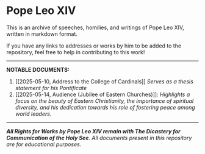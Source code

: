 # Pope Leo XIV

This is an archive of speeches, homilies, and writings of Pope Leo XIV, written in markdown format.

If you have any links to addresses or works by him to be added to the repository, feel free to help in contributing to this work!

___

**NOTABLE DOCUMENTS:**
1. [[2025-05-10, Address to the College of Cardinals]]
		*Serves as a thesis statement for his Pontificate*
2. [[2025-05-14, Audience (Jubilee of Eastern Churches)]]:
		*Highlights a focus on the beauty of Eastern Christianity, the importance of spiritual diversity, and his dedication towards his role of fostering peace among world leaders.*

___

***All Rights for Works by Pope Leo XIV remain with The Dicastery for Communication of the Holy See**. All documents present in this repository are for educational purposes.*